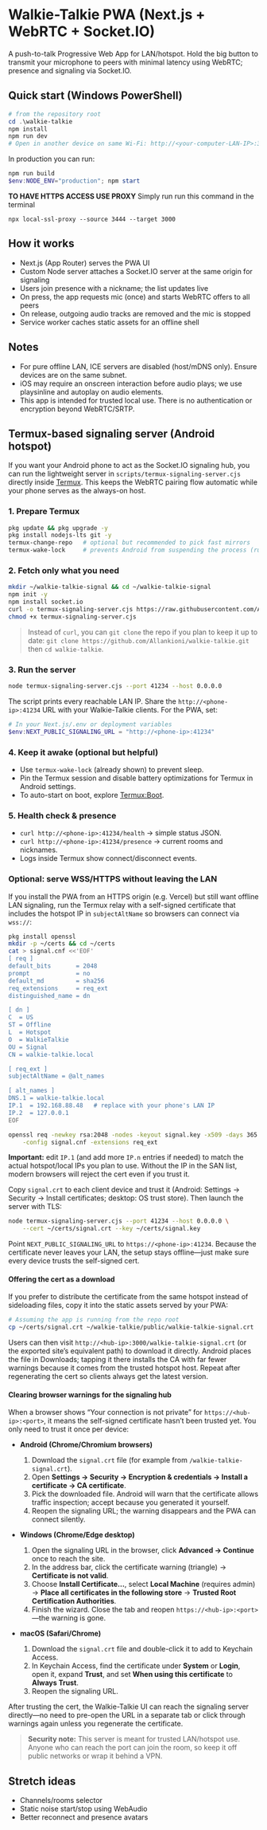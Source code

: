 # Walkie-Talkie PWA (Next.js + WebRTC + Socket.IO)

A push-to-talk Progressive Web App for LAN/hotspot. Hold the big button to transmit your microphone to peers with minimal latency using WebRTC; presence and signaling via Socket.IO.

## Quick start (Windows PowerShell)

```powershell
# from the repository root
cd .\walkie-talkie
npm install
npm run dev
# Open in another device on same Wi‑Fi: http://<your-computer-LAN-IP>:3000
```

In production you can run:

```powershell
npm run build
$env:NODE_ENV="production"; npm start
```
**TO HAVE HTTPS ACCESS USE PROXY**
Simply run run this command in the terminal
```
npx local-ssl-proxy --source 3444 --target 3000  
```

## How it works
- Next.js (App Router) serves the PWA UI
- Custom Node server attaches a Socket.IO server at the same origin for signaling
- Users join presence with a nickname; the list updates live
- On press, the app requests mic (once) and starts WebRTC offers to all peers
- On release, outgoing audio tracks are removed and the mic is stopped
- Service worker caches static assets for an offline shell 


## Notes
- For pure offline LAN, ICE servers are disabled (host/mDNS only). Ensure devices are on the same subnet.
- iOS may require an onscreen interaction before audio plays; we use playsinline and autoplay on audio elements.
- This app is intended for trusted local use. There is no authentication or encryption beyond WebRTC/SRTP.

## Termux-based signaling server (Android hotspot)
If you want your Android phone to act as the Socket.IO signaling hub, you can run the lightweight server in `scripts/termux-signaling-server.cjs` directly inside [Termux](https://f-droid.org/en/packages/com.termux/). This keeps the WebRTC pairing flow automatic while your phone serves as the always-on host.

### 1. Prepare Termux
```bash
pkg update && pkg upgrade -y
pkg install nodejs-lts git -y
termux-change-repo   # optional but recommended to pick fast mirrors
termux-wake-lock     # prevents Android from suspending the process (run once per session)
```

### 2. Fetch only what you need
```bash
mkdir ~/walkie-talkie-signal && cd ~/walkie-talkie-signal
npm init -y
npm install socket.io
curl -o termux-signaling-server.cjs https://raw.githubusercontent.com/Allankioni/walkie-talkie/master/scripts/termux-signaling-server.cjs
chmod +x termux-signaling-server.cjs
```

> Instead of `curl`, you can `git clone` the repo if you plan to keep it up to date: `git clone https://github.com/Allankioni/walkie-talkie.git` then `cd walkie-talkie`.

### 3. Run the server
```bash
node termux-signaling-server.cjs --port 41234 --host 0.0.0.0
```

The script prints every reachable LAN IP. Share the `http://<phone-ip>:41234` URL with your Walkie-Talkie clients. For the PWA, set:

```powershell
# In your Next.js/.env or deployment variables
$env:NEXT_PUBLIC_SIGNALING_URL = "http://<phone-ip>:41234"
```

### 4. Keep it awake (optional but helpful)
- Use `termux-wake-lock` (already shown) to prevent sleep.
- Pin the Termux session and disable battery optimizations for Termux in Android settings.
- To auto-start on boot, explore [Termux:Boot](https://f-droid.org/en/packages/com.termux.boot/).

### 5. Health check & presence
- `curl http://<phone-ip>:41234/health` → simple status JSON.
- `curl http://<phone-ip>:41234/presence` → current rooms and nicknames.
- Logs inside Termux show connect/disconnect events.

### Optional: serve WSS/HTTPS without leaving the LAN
If you install the PWA from an HTTPS origin (e.g. Vercel) but still want offline LAN signaling, run the Termux relay with a self-signed certificate that includes the hotspot IP in `subjectAltName` so browsers can connect via `wss://`:

```bash
pkg install openssl
mkdir -p ~/certs && cd ~/certs
cat > signal.cnf <<'EOF'
[ req ]
default_bits       = 2048
prompt             = no
default_md         = sha256
req_extensions     = req_ext
distinguished_name = dn

[ dn ]
C  = US
ST = Offline
L  = Hotspot
O  = WalkieTalkie
OU = Signal
CN = walkie-talkie.local

[ req_ext ]
subjectAltName = @alt_names

[ alt_names ]
DNS.1 = walkie-talkie.local
IP.1  = 192.168.88.48   # replace with your phone's LAN IP
IP.2  = 127.0.0.1
EOF

openssl req -newkey rsa:2048 -nodes -keyout signal.key -x509 -days 365 -out signal.crt \
	-config signal.cnf -extensions req_ext
```

**Important:** edit `IP.1` (and add more `IP.n` entries if needed) to match the actual hotspot/local IPs you plan to use. Without the IP in the SAN list, modern browsers will reject the cert even if you trust it.

Copy `signal.crt` to each client device and trust it (Android: Settings → Security → Install certificates; desktop: OS trust store). Then launch the server with TLS:

```bash
node termux-signaling-server.cjs --port 41234 --host 0.0.0.0 \
	--cert ~/certs/signal.crt --key ~/certs/signal.key
```

Point `NEXT_PUBLIC_SIGNALING_URL` to `https://<phone-ip>:41234`. Because the certificate never leaves your LAN, the setup stays offline—just make sure every device trusts the self-signed cert.

#### Offering the cert as a download
If you prefer to distribute the certificate from the same hotspot instead of sideloading files, copy it into the static assets served by your PWA:

```bash
# Assuming the app is running from the repo root
cp ~/certs/signal.crt ~/walkie-talkie/public/walkie-talkie-signal.crt
```

Users can then visit `http://<hub-ip>:3000/walkie-talkie-signal.crt` (or the exported site’s equivalent path) to download it directly. Android places the file in Downloads; tapping it there installs the CA with far fewer warnings because it comes from the trusted hotspot host. Repeat after regenerating the cert so clients always get the latest version.

#### Clearing browser warnings for the signaling hub
When a browser shows “Your connection is not private” for `https://<hub-ip>:<port>`, it means the self-signed certificate hasn’t been trusted yet. You only need to trust it once per device:

- **Android (Chrome/Chromium browsers)**
	1. Download the `signal.crt` file (for example from `/walkie-talkie-signal.crt`).
	2. Open **Settings → Security → Encryption & credentials → Install a certificate → CA certificate**.
	3. Pick the downloaded file. Android will warn that the certificate allows traffic inspection; accept because you generated it yourself.
	4. Reopen the signaling URL; the warning disappears and the PWA can connect silently.

- **Windows (Chrome/Edge desktop)**
	1. Open the signaling URL in the browser, click **Advanced → Continue** once to reach the site.
	2. In the address bar, click the certificate warning (triangle) → **Certificate is not valid**.
	3. Choose **Install Certificate…**, select **Local Machine** (requires admin) → **Place all certificates in the following store** → **Trusted Root Certification Authorities**.
	4. Finish the wizard. Close the tab and reopen `https://<hub-ip>:<port>`—the warning is gone.

- **macOS (Safari/Chrome)**
	1. Download the `signal.crt` file and double-click it to add to Keychain Access.
	2. In Keychain Access, find the certificate under **System** or **Login**, open it, expand **Trust**, and set **When using this certificate** to **Always Trust**.
	3. Reopen the signaling URL.

After trusting the cert, the Walkie-Talkie UI can reach the signaling server directly—no need to pre-open the URL in a separate tab or click through warnings again unless you regenerate the certificate.

> **Security note:** This server is meant for trusted LAN/hotspot use. Anyone who can reach the port can join the room, so keep it off public networks or wrap it behind a VPN.

## Stretch ideas
- Channels/rooms selector
- Static noise start/stop using WebAudio
- Better reconnect and presence avatars
